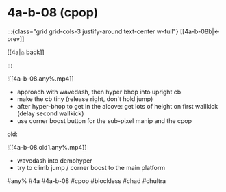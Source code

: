 # 4a-b-08 (cpop)

:::{class="grid grid-cols-3 justify-around text-center w-full"}
[[4a-b-08b|← prev]]

[[4a|⌂ back]]

<span/>

:::

![[4a-b-08.any%.mp4]]

* approach with wavedash, then hyper bhop into upright cb
* make the cb tiny (release right, don't hold jump)
* after hyper-bhop to get in the alcove: get lots of height on first wallkick (delay second wallkick)
* use corner boost button for the sub-pixel manip and the cpop

old:

![[4a-b-08.old1.any%.mp4]]

* wavedash into demohyper
* try to climb jump / corner boost to the main platform


#any% #4a #4a-b-08 #cpop #blockless #chad #chultra
